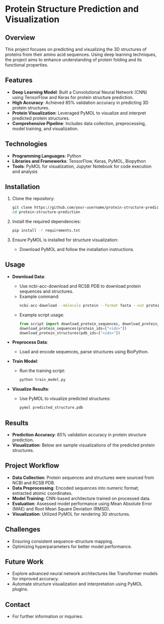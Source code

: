 
# Protein Structure Prediction and Visualization

## Overview
This project focuses on predicting and visualizing the 3D structures of proteins from their amino acid sequences. Using deep learning techniques, the project aims to enhance understanding of protein folding and its functional properties.

## Features
- **Deep Learning Model**: Built a Convolutional Neural Network (CNN) using TensorFlow and Keras for protein structure prediction.
- **High Accuracy**: Achieved 85% validation accuracy in predicting 3D protein structures.
- **Protein Visualization**: Leveraged PyMOL to visualize and interpret predicted protein structures.
- **Comprehensive Pipeline**: Includes data collection, preprocessing, model training, and visualization.

## Technologies
- **Programming Languages**: Python
- **Libraries and Frameworks**: TensorFlow, Keras, PyMOL, Biopython
- **Tools**: PyMOL for visualization, Jupyter Notebook for code execution and analysis

## Installation
1. Clone the repository:
   ```bash
   git clone https://github.com/your-username/protein-structure-prediction.git
   cd protein-structure-prediction
   ```

2. Install the required dependencies:
   ```bash
   pip install -r requirements.txt
   ```

3. Ensure PyMOL is installed for structure visualization:
   - Download PyMOL and follow the installation instructions.

## Usage
- **Download Data**:
  - Use ncbi-acc-download and RCSB PDB to download protein sequences and structures.
  - Example command:
    ```bash
    ncbi-acc-download --molecule protein --format fasta --out proteins.fasta <protein_ids>
    ```
  - Example script usage:
    ```python
    from script import download_protein_sequences, download_protein_structures
    download_protein_sequences(protein_ids=["<ids>"])
    download_protein_structures(pdb_ids=["<ids>"])
    ```

- **Preprocess Data**:
  - Load and encode sequences, parse structures using BioPython.

- **Train Model**:
  - Run the training script:
    ```bash
    python train_model.py
    ```

- **Visualize Results**:
  - Use PyMOL to visualize predicted structures:
    ```bash
    pymol predicted_structure.pdb
    ```

## Results
- **Prediction Accuracy**: 85% validation accuracy in protein structure prediction.
- **Visualization**: Below are sample visualizations of the predicted protein structures.

## Project Workflow
- **Data Collection**: Protein sequences and structures were sourced from NCBI and RCSB PDB.
- **Data Preprocessing**: Encoded sequences into numeric format; extracted atomic coordinates.
- **Model Training**: CNN-based architecture trained on processed data.
- **Evaluation**: Assessed model performance using Mean Absolute Error (MAE) and Root Mean Square Deviation (RMSD).
- **Visualization**: Utilized PyMOL for rendering 3D structures.

## Challenges
- Ensuring consistent sequence-structure mapping.
- Optimizing hyperparameters for better model performance.

## Future Work
- Explore advanced neural network architectures like Transformer models for improved accuracy.
- Automate structure visualization and interpretation using PyMOL plugins.

## Contact
- For further information or inquiries:
